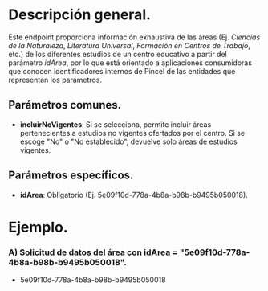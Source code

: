# Descripción general.

Este endpoint proporciona información exhaustiva de las áreas (Ej. *Ciencias de la Naturaleza*, *Literatura Universal*, *Formación en Centros de Trabajo*, etc.) de los diferentes estudios de un centro educativo a partir del parámetro *idArea*, por lo que está orientado a aplicaciones consumidoras que conocen identificadores internos de Pincel de las entidades que representan los parámetros.

## Parámetros comunes.

* **incluirNoVigentes**: Si se selecciona, permite incluir áreas pertenecientes a estudios no vigentes ofertados por el centro. Si se escoge "No" o "No establecido", devuelve solo áreas de estudios vigentes.

## Parámetros específicos.

* **idArea**: Obligatorio (Ej. 5e09f10d-778a-4b8a-b98b-b9495b050018).

# Ejemplo.
### A) Solicitud de datos del área con idArea = "5e09f10d-778a-4b8a-b98b-b9495b050018".
* 5e09f10d-778a-4b8a-b98b-b9495b050018

